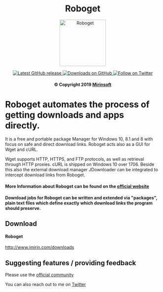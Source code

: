 <h1 align="center"> Roboget </h1>

<p align="center">
<a href="https://github.com/Mirinsoft/Roboget" target="_blank">
<img align="center" alt="Roboget" src="https://github.com/Mirinsoft/Roboget/raw/master/roboget.png" width="150" height="150" />
</a>
</p>

<p align="center">
 
<a href="https://github.com/Mirinsoft/Roboget/releases/latest" target="_blank">
 <img alt="Latest GitHub release" src="https://img.shields.io/github/release/mirinsoft/roboget.svg" />
</a>
<a href="https://github.com/Mirinsoft/Roboget/releases" target="_blank">
 <img alt="Downloads on GitHub" src="https://img.shields.io/github/downloads/Mirinsoft/roboget/total.svg?style=flat-square" />
</a>
<a href="https://twitter.com/Roboget" target="_blank">
 <img alt="Follow on Twitter" src="https://img.shields.io/twitter/follow/roboget.svg?label=Follow" />
</a>

</p>


<h4 align="center">&copy Copyright 2019 <a href="https://www.mirinsoft.com" target="_blank">Mirinsoft</a></h1>

# Roboget automates the process of getting downloads and apps directly. 

It is a free and portable package Manager for Windows 10, 8.1 and 8 with focus on safe and direct download links. Roboget acts also as a GUI for Wget and cURL.

Wget supports HTTP, HTTPS, and FTP protocols, as well as retrieval through HTTP proxies.
cURL is shipped on Windows 10 over 1706. Beside this also the external download manager JDownloader can be integrated to intercept download links from Roboget.

#### More Information about Roboget can be found on the [official website](https://www.imirin.com)

#### Download jobs for Roboget can be written and extended via "packages", plain text files which define exactly which download links the program should preserve.

## Download 

#### Roboget
http://www.imirin.com/downloads

## Suggesting features / providing feedback
Please use the [official community](https://www.mirinsoft.com/community)

You can also reach out to me on [Twitter](https://twitter.com/Roboget)
